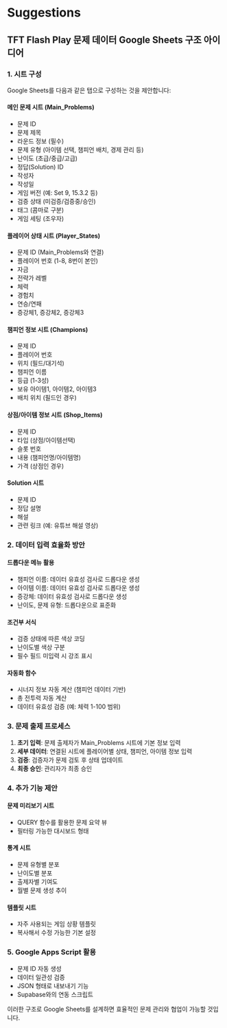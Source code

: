 # Suggestions

## TFT Flash Play 문제 데이터 Google Sheets 구조 아이디어

### 1. 시트 구성
Google Sheets를 다음과 같은 탭으로 구성하는 것을 제안합니다:

#### 메인 문제 시트 (Main_Problems)
- 문제 ID
- 문제 제목
- 라운드 정보 (필수)
- 문제 유형 (아이템 선택, 챔피언 배치, 경제 관리 등)
- 난이도 (초급/중급/고급)
- 정답(Solution) ID
- 작성자
- 작성일
- 게임 버전 (예: Set 9, 15.3.2 등)
- 검증 상태 (미검증/검증중/승인)
- 태그 (콤마로 구분)
- 게임 세팅 (조우자)

#### 플레이어 상태 시트 (Player_States)
- 문제 ID (Main_Problems와 연결)
- 플레이어 번호 (1-8, 8번이 본인)
- 자금
- 전략가 레벨
- 체력
- 경험치
- 연승/연패
- 증강체1, 증강체2, 증강체3

#### 챔피언 정보 시트 (Champions)
- 문제 ID
- 플레이어 번호
- 위치 (필드/대기석)
- 챔피언 이름
- 등급 (1-3성)
- 보유 아이템1, 아이템2, 아이템3
- 배치 위치 (필드인 경우)

#### 상점/아이템 정보 시트 (Shop_Items)
- 문제 ID
- 타입 (상점/아이템선택)
- 슬롯 번호
- 내용 (챔피언명/아이템명)
- 가격 (상점인 경우)

#### Solution 시트
- 문제 ID
- 정답 설명
- 해설
- 관련 링크 (예: 유튜브 해설 영상)

### 2. 데이터 입력 효율화 방안

#### 드롭다운 메뉴 활용
- 챔피언 이름: 데이터 유효성 검사로 드롭다운 생성
- 아이템 이름: 데이터 유효성 검사로 드롭다운 생성
- 증강체: 데이터 유효성 검사로 드롭다운 생성
- 난이도, 문제 유형: 드롭다운으로 표준화

#### 조건부 서식
- 검증 상태에 따른 색상 코딩
- 난이도별 색상 구분
- 필수 필드 미입력 시 강조 표시

#### 자동화 함수
- 시너지 정보 자동 계산 (챔피언 데이터 기반)
- 총 전투력 자동 계산
- 데이터 유효성 검증 (예: 체력 1-100 범위)

### 3. 문제 출제 프로세스

1. **초기 입력**: 문제 출제자가 Main_Problems 시트에 기본 정보 입력
2. **세부 데이터**: 연결된 시트에 플레이어별 상태, 챔피언, 아이템 정보 입력
3. **검증**: 검증자가 문제 검토 후 상태 업데이트
4. **최종 승인**: 관리자가 최종 승인

### 4. 추가 기능 제안

#### 문제 미리보기 시트
- QUERY 함수를 활용한 문제 요약 뷰
- 필터링 가능한 대시보드 형태

#### 통계 시트
- 문제 유형별 분포
- 난이도별 분포
- 출제자별 기여도
- 월별 문제 생성 추이

#### 템플릿 시트
- 자주 사용되는 게임 상황 템플릿
- 복사해서 수정 가능한 기본 설정

### 5. Google Apps Script 활용
- 문제 ID 자동 생성
- 데이터 일관성 검증
- JSON 형태로 내보내기 기능
- Supabase와의 연동 스크립트

이러한 구조로 Google Sheets를 설계하면 효율적인 문제 관리와 협업이 가능할 것입니다.